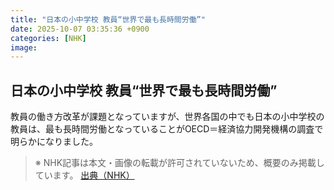 ```yaml
---
title: "日本の小中学校 教員“世界で最も長時間労働”"
date: 2025-10-07 03:35:36 +0900
categories: [NHK]
image: 
---
```

## 日本の小中学校 教員“世界で最も長時間労働”

教員の働き方改革が課題となっていますが、世界各国の中でも日本の小中学校の教員は、最も長時間労働となっていることがOECD＝経済協力開発機構の調査で明らかになりました。

> ※ NHK記事は本文・画像の転載が許可されていないため、概要のみ掲載しています。
[出典（NHK）](http://www3.nhk.or.jp/news/html/20251007/k10014943271000.html)
